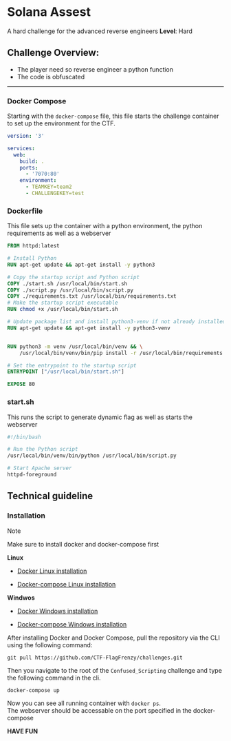 # Solana Assest

A hard challenge for the advanced reverse engineers
**Level**: Hard

## Challenge Overview:

  - The player need so reverse engineer a python function
  - The code is obfuscated


---

### Docker Compose

Starting with the `docker-compose` file, this file starts the challenge container to set up the environment for the CTF.


```yml
version: '3'

services:
  web:
    build: .
    ports:
      - '7070:80'
    environment:
      - TEAMKEY=team2
      - CHALLENGEKEY=test
```


### Dockerfile

This file sets up the container with a python environment, the python requirements as well as a webserver

```Dockerfile
FROM httpd:latest

# Install Python
RUN apt-get update && apt-get install -y python3

# Copy the startup script and Python script
COPY ./start.sh /usr/local/bin/start.sh
COPY ./script.py /usr/local/bin/script.py
COPY ./requirements.txt /usr/local/bin/requirements.txt
# Make the startup script executable
RUN chmod +x /usr/local/bin/start.sh

# Update package list and install python3-venv if not already installed
RUN apt-get update && apt-get install -y python3-venv


RUN python3 -m venv /usr/local/bin/venv && \
    /usr/local/bin/venv/bin/pip install -r /usr/local/bin/requirements.txt

# Set the entrypoint to the startup script
ENTRYPOINT ["/usr/local/bin/start.sh"]

EXPOSE 80
```

### start.sh

This runs the script to generate dynamic flag as well as starts the webserver

```sh
#!/bin/bash

# Run the Python script
/usr/local/bin/venv/bin/python /usr/local/bin/script.py

# Start Apache server
httpd-foreground
```



## Technical guideline

### Installation

> [!NOTE]
> Make sure to install docker and docker-compose first

**Linux**

- [Docker Linux installation](https://docs.docker.com/engine/install/ubuntu/)

- [Docker-compose Linux installation](https://docs.docker.com/compose/install/linux/)

**Windwos**

- [Docker Windows installation](https://docs.docker.com/desktop/setup/install/windows-install/)

- [Docker-compose Windows installation](https://docs.docker.com/compose/install/)

After installing Docker and Docker Compose, pull the repository via the CLI using the following command:

```
git pull https://github.com/CTF-FlagFrenzy/challenges.git
```

Then you navigate to the root of the `Confused_Scripting` challenge and type the following command in the cli.

```
docker-compose up
```

Now you can see all running container with `docker ps`.  
The webserver should be accessable on the port specified in the docker-compose

**HAVE FUN**



